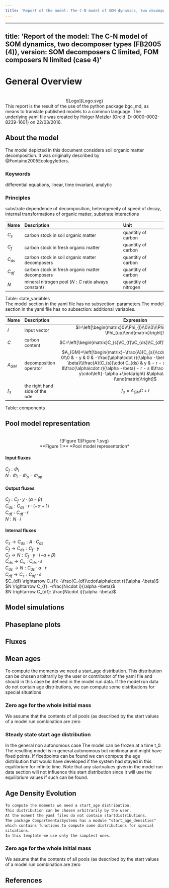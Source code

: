```yaml
---
title: 'Report of the model: The C-N model of SOM dynamics, two decomposer types (FB2005 (4)), version: SOM decomposers C limited, FOM composers N limited (case 4)'
---
```

  
  
---
title: 'Report of the model: The C-N model of SOM dynamics, two decomposer types (FB2005 (4)), version: SOM decomposers C limited, FOM composers N limited (case 4)'
---
  
  
# General Overview  
  

<br>
<center>
![Logo](Logo.svg)
</center>
This report is the result of the use of the python package bgc_md, as means to translate published models to a common language.  The underlying yaml file was created by Holger Metzler (Orcid ID: 0000-0002-8239-1601) on 22/03/2016.  
  
  
  
## About the model  
  
The model depicted in this document considers soil organic matter decomposition. It was originally described by @Fontaine2005Ecologyletters.  
  
  
  
### Keywords  
  
differential equations, linear, time invariant, analytic
  
  
### Principles  
  
substrate dependence of decomposition, heterogeneity of speed of decay, internal transformations of organic matter, substrate interactions
  
  
Name|Description|Unit  
:-----|:-----|:-----  
$C_{s}$|carbon stock in soil organic matter|$\text{quantitiy of carbon}$  
$C_{f}$|carbon stock in fresh organic matter|$\text{quantitiy of carbon}$  
$C_{ds}$|carbon stock in soil organic matter decomposers|$\text{quantitiy of carbon}$  
$C_{df}$|carbon stock in fresh organic matter decomposers|$\text{quantitiy of carbon}$  
$N$|mineral nitrogen pool ($N:C$ ratio always constant)|$\text{quantitiy of nitrogen}$  
  Table: state_variables  
The model section in the yaml file has no subsection: parameters.The model section in the yaml file has no subsection: additional_variables.  
  
Name|Description|Expression  
:-----|:-----|:-----:  
$I$|input vector|$I=\left[\begin{matrix}0\\\Phi_{l}\\0\\0\\\Phi_{i} -\Phi_{o} -\Phi_{up}\end{matrix}\right]$  
$C$|carbon content|$C=\left[\begin{matrix}C_{s}\\C_{f}\\C_{ds}\\C_{df}\\N\end{matrix}\right]$  
$A_{GM}$|decomposition operator|$A_{GM}=\left[\begin{matrix}-\frac{A}{C_{s}}\cdot C_{ds} & 0 & s & s & 0\\0 & - y & 0 & -\frac{\alpha\cdot r}{\alpha -\beta} & -\frac{i}{\alpha -\beta}\\\frac{A}{C_{s}}\cdot C_{ds} & y & - r - s & 0 & 0\\0 & 0 & 0 &\frac{\alpha\cdot r}{\alpha -\beta} - r - s &\frac{i}{\alpha -\beta}\\0 & y\cdot\left(-\alpha +\beta\right) &\alpha\cdot r & 0 & - i\end{matrix}\right]$  
$f_{s}$|the right hand side of the ode|$f_{s}=A_{GM} C + I$  
  Table: components  
  
  
## Pool model representation  
  

<br>
<center>
![Figure 1](Figure 1.svg)<br>**Figure 1:** *Pool model representation*<br>
</center>
  
  
#### Input fluxes  
  
$C_{f}: \Phi_{l}$  
$N: \Phi_{i} -\Phi_{o} -\Phi_{up}$  

  
  
#### Output fluxes  
  
$C_{f}: C_{f}\cdot y\cdot\left(\alpha -\beta\right)$  
$C_{ds}: C_{ds}\cdot r\cdot\left(-\alpha + 1\right)$  
$C_{df}: C_{df}\cdot r$  
$N: N\cdot i$  

  
  
#### Internal fluxes  
  
$C_{s} \rightarrow C_{ds}: A\cdot C_{ds}$  
$C_{f} \rightarrow C_{ds}: C_{f}\cdot y$  
$C_{f} \rightarrow N: C_{f}\cdot y\cdot\left(-\alpha +\beta\right)$  
$C_{ds} \rightarrow C_{s}: C_{ds}\cdot s$  
$C_{ds} \rightarrow N: C_{ds}\cdot\alpha\cdot r$  
$C_{df} \rightarrow C_{s}: C_{df}\cdot s$  
$C_{df} \rightarrow C_{f}: -\frac{C_{df}\cdot\alpha\cdot r}{\alpha -\beta}$  
$N \rightarrow C_{f}: -\frac{N\cdot i}{\alpha -\beta}$  
$N \rightarrow C_{df}: \frac{N\cdot i}{\alpha -\beta}$  
  
  
  
  
## Model simulations  
  
  
  
  
  
## Phaseplane plots  
  
  
  
  
  
## Fluxes  
  
  
  
  
  
## Mean ages  
  
To compute the moments we need a start_age distribution.  This distribution can be chosen arbitrarily by the user or contributor of the yaml file and should in this case be defined in the model run data.  If the model run data do not contain age distributions, we can compute some distributions for special situations  
  
### Zero age for the whole initial mass  
  
We assume that the contents of all pools (as described by the start values of a model run combination are zero  
  
### Steady state start age distribution   
  
In the general non autonomous case The model can be frozen at a time t_0. The resulting model is in general autonomous but nonlinear and might have fixed points. If fixedpoints can be found we can compute the age distribution that would have developed if the system had stayed in this equilibrium for infinite time. Note that any startvalues given in the model run data section will not influence this start distribution since it will use the equilibrium values if such can be found.  
  
  
  
## Age Density Evolution  
  

    To compute the moments we need a start_age distribution.  
    This distribution can be chosen arbitrarily by the user.
    At the moment the yaml files do not contain startdistributions.
    The package CompartmentalSystems has a module "start_age_densities"  which contains functions to compute some distributions for special situations.
    In this template we use only the simplest ones.  
  
### Zero age for the whole initial mass  
  
We assume that the contents of all pools (as described by the start values of a model run combination are zero  
  
## References  
  
